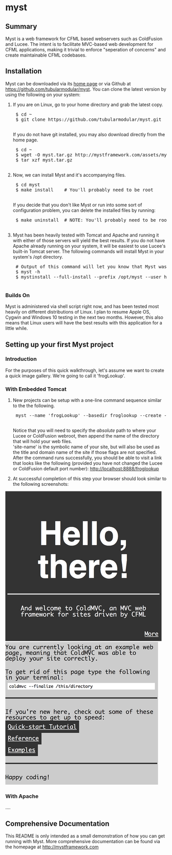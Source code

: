 myst 
====

Summary
-------

Myst is a web framework for CFML based webservers such as ColdFusion and Lucee.
The intent is to facilitate MVC-based web development for CFML applications,
making it trivial to enforce "seperation of concerns" and create maintainable
CFML codebases.


Installation
------------

Myst can be downloaded via its <a href="http://mystframework.com">home page</a>
or via Github at <a href="https://github.com/tubularmodular/myst">https://github.com/tubularmodular/myst</a>.  You can clone the latest version by using the following on your system:

1. If you are on Linux, go to your home directory and grab the latest copy.
	<pre>
	$ cd ~
	$ git clone https://github.com/tubularmodular/myst.git
	</pre>
	
	If you do not have git installed, you may also download directly from the home page. 
	<pre>
	$ cd ~
	$ wget -O myst.tar.gz http://mystframework.com/assets/myst-v0.2.tar.gz
	$ tar xzf myst.tar.gz
	</pre>

2. Now, we can install Myst and it's accompanying files. 
	<pre>
	$ cd myst 
	$ make install    # You'll probably need to be root
	</pre>

	If you decide that you don't like Myst or run into some sort of configuration
	problem, you can delete the installed files by running:
	<pre>
	$ make uninstall  # NOTE: You'll probably need to be root again
	</pre>

3. Myst has been heavily tested with Tomcat and Apache and running it with either
	 of those servers will yield the best results.  If you do not have Apache
	already running on your system, it will be easiest to use Lucee's built-in
	Tomcat server.  The following commands will install Myst in your system's /opt 
	directory.
	<pre>
	# Output of this command will let you know that Myst was installed and is in your $PATH
	$ myst -h         
	$ mystinstall --full-install --prefix /opt/myst --user http
	</pre>


### Builds On

Myst is administered via shell script right now, and has been tested most
heavily on different distributions of Linux.  I plan to resume Apple OS, 
Cygwin and Windows 10 testing in the next two months.   However, this also means
that Linux users will have the best results with this application for a little
while.
<!-- Windows users will need either <a
href="https://git-for-windows.github.io">Git Bash</a> or <a
href="https://www.cygwin.com">Cygwin</a> to run the tooling at the moment.  
-->


Setting up your first Myst project
----------------------------------

### Introduction

For the purposes of this quick walkthrough, let's assume we want to create a
quick image gallery.  We're going to call it 'frogLookup'.


### With Embedded Tomcat

1. New projects can be setup with a one-line command sequence similar to the the following.
	<pre>
	myst --name 'frogLookup' --basedir froglookup --create --folder /path/to/coldfusion/webroot/path-of-site -n 'site-name'
	</pre>

	Notice that you will need to specify the <i>absolute</i> path to where your Lucee or ColdFusion webroot, then append the name of the directory that will hold your web files.  
	'site-name' is the symbolic name of your site, but will also be used as the title and domain name of the site if those flags are not specified.   
	After the command runs successfully, you should be able to visit a link that looks like the following (provided you have not changed the Lucee or ColdFusion default port number): 
	<a href="http://localhost:8888/froglookup">http://localhost:8888/froglookup</a>

2. At successful completion of this step your browser should look similar to the following screenshots:
<img style="margin: 0 auto" src="img/first-page-400x400.png" />
<img style="margin: 0 auto" src="img/second-page-400x400.png" />

<!--
	<a href="mailto:rc@tubularmodular.com?subject=Myst Setup Failed">Help!  I didn't see these images.</a>
-->

### With Apache 

....



Comprehensive Documentation
---------------------------

This README is only intended as a small demonstration of how you can get running
with Myst.   More comprehensive documentation can be found via the homepage at 
<a href="http://mystframework.com">http://mystframework.com</a>



<link href="style.css" rel="stylesheet">
